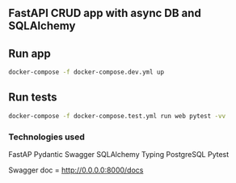 ## FastAPI CRUD app with async DB and SQLAlchemy

## Run app
```bash
docker-compose -f docker-compose.dev.yml up
```
## Run tests
```bash
docker-compose -f docker-compose.test.yml run web pytest -vv
```
### Technologies used
FastAP
Pydantic
Swagger
SQLAlchemy
Typing
PostgreSQL
Pytest

Swagger doc = http://0.0.0.0:8000/docs
